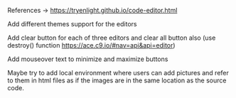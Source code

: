 References -> https://tryenlight.github.io/code-editor.html

Add different themes support for the editors

Add clear button for each of three editors and clear all button also (use destroy() function https://ace.c9.io/#nav=api&api=editor)

Add mouseover text to minimize and maximize buttons

Maybe try to add local environment where users can add pictures and refer to them in html files as if the images are in the same location as the source code.